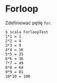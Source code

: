 Forloop
=======

Zdefiniować pętlę `for`.

    $ scala ForloopTest
    1*1 = 1
    2*2 = 4
    3*3 = 9
    4*4 = 16
    5*5 = 25
    6*6 = 36
    7*7 = 49
    8*8 = 64
    9*9 = 81
    10*10 = 100




